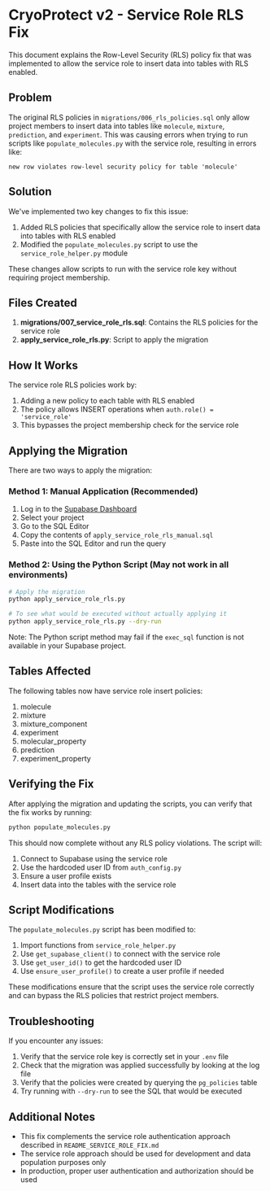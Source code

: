 # CryoProtect v2 - Service Role RLS Fix

This document explains the Row-Level Security (RLS) policy fix that was implemented to allow the service role to insert data into tables with RLS enabled.

## Problem

The original RLS policies in `migrations/006_rls_policies.sql` only allow project members to insert data into tables like `molecule`, `mixture`, `prediction`, and `experiment`. This was causing errors when trying to run scripts like `populate_molecules.py` with the service role, resulting in errors like:

```
new row violates row-level security policy for table 'molecule'
```

## Solution

We've implemented two key changes to fix this issue:

1. Added RLS policies that specifically allow the service role to insert data into tables with RLS enabled
2. Modified the `populate_molecules.py` script to use the `service_role_helper.py` module

These changes allow scripts to run with the service role key without requiring project membership.

## Files Created

1. **migrations/007_service_role_rls.sql**: Contains the RLS policies for the service role
2. **apply_service_role_rls.py**: Script to apply the migration

## How It Works

The service role RLS policies work by:

1. Adding a new policy to each table with RLS enabled
2. The policy allows INSERT operations when `auth.role() = 'service_role'`
3. This bypasses the project membership check for the service role

## Applying the Migration

There are two ways to apply the migration:

### Method 1: Manual Application (Recommended)

1. Log in to the [Supabase Dashboard](https://app.supabase.com/)
2. Select your project
3. Go to the SQL Editor
4. Copy the contents of `apply_service_role_rls_manual.sql`
5. Paste into the SQL Editor and run the query

### Method 2: Using the Python Script (May not work in all environments)

```bash
# Apply the migration
python apply_service_role_rls.py

# To see what would be executed without actually applying it
python apply_service_role_rls.py --dry-run
```

Note: The Python script method may fail if the `exec_sql` function is not available in your Supabase project.

## Tables Affected

The following tables now have service role insert policies:

1. molecule
2. mixture
3. mixture_component
4. experiment
5. molecular_property
6. prediction
7. experiment_property

## Verifying the Fix

After applying the migration and updating the scripts, you can verify that the fix works by running:

```bash
python populate_molecules.py
```

This should now complete without any RLS policy violations. The script will:
1. Connect to Supabase using the service role
2. Use the hardcoded user ID from `auth_config.py`
3. Ensure a user profile exists
4. Insert data into the tables with the service role

## Script Modifications

The `populate_molecules.py` script has been modified to:

1. Import functions from `service_role_helper.py`
2. Use `get_supabase_client()` to connect with the service role
3. Use `get_user_id()` to get the hardcoded user ID
4. Use `ensure_user_profile()` to create a user profile if needed

These modifications ensure that the script uses the service role correctly and can bypass the RLS policies that restrict project members.

## Troubleshooting

If you encounter any issues:

1. Verify that the service role key is correctly set in your `.env` file
2. Check that the migration was applied successfully by looking at the log file
3. Verify that the policies were created by querying the `pg_policies` table
4. Try running with `--dry-run` to see the SQL that would be executed

## Additional Notes

- This fix complements the service role authentication approach described in `README_SERVICE_ROLE_FIX.md`
- The service role approach should be used for development and data population purposes only
- In production, proper user authentication and authorization should be used